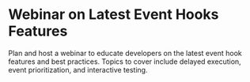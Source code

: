 # Webinar on Latest Event Hooks Features
Plan and host a webinar to educate developers on the latest event hook features and best practices. Topics to cover include delayed execution, event prioritization, and interactive testing.